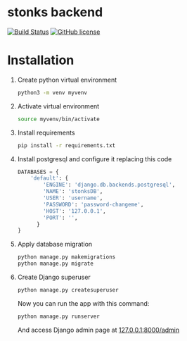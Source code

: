 # stonks backend
[![Build Status](https://github.com/StonksPrime/stonks-backend/actions/workflows/docker-publish.yml/badge.svg)](https://github.com/StonksPrime/stonks-backend/actions/workflows/docker-publish.yml)
[![GitHub license](https://img.shields.io/badge/license-MIT-blue.png)](https://raw.githubusercontent.com/StonksPrime/stonks-backend/main/LICENSE)

Installation
============

1. Create python virtual environment
    ```bash
    python3 -m venv myvenv
    ```

2. Activate virtual environment
    ```bash
	source myvenv/bin/activate
    ```

3. Install requirements
    ```bash
    pip install -r requirements.txt 
    ```

4. Install postgresql and configure it replacing this code 
    ```python
    DATABASES = {
        'default': {
            'ENGINE': 'django.db.backends.postgresql',
            'NAME': 'stonksDB',
            'USER': 'username',
            'PASSWORD': 'password-changeme',
            'HOST': '127.0.0.1',
            'PORT': '',
          }
    }
    ```

5. Apply database migration
    ```bash
    python manage.py makemigrations
    python manage.py migrate
    ```

5. Create Django superuser
    ```bash
    python manage.py createsuperuser
    ```

    Now you can run the app with this command:
    ```bash
    python manage.py runserver
    ```
    And access Django admin page at [127.0.0.1:8000/admin](127.0.0.1:8000/admin)

